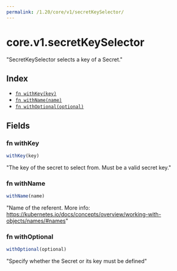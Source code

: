 ```yaml
---
permalink: /1.20/core/v1/secretKeySelector/
---
```


# core.v1.secretKeySelector

"SecretKeySelector selects a key of a Secret."

## Index

* [`fn withKey(key)`](#fn-withkey)
* [`fn withName(name)`](#fn-withname)
* [`fn withOptional(optional)`](#fn-withoptional)

## Fields

### fn withKey

```ts
withKey(key)
```

"The key of the secret to select from.  Must be a valid secret key."

### fn withName

```ts
withName(name)
```

"Name of the referent. More info: https://kubernetes.io/docs/concepts/overview/working-with-objects/names/#names"

### fn withOptional

```ts
withOptional(optional)
```

"Specify whether the Secret or its key must be defined"